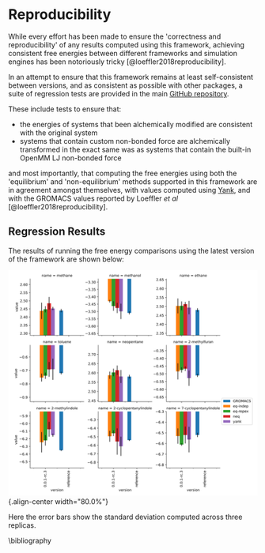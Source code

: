 # Reproducibility

While every effort has been made to ensure the 'correctness and reproducibility' of any results computed using this
framework, achieving consistent free energies between different frameworks and simulation engines has been notoriously
tricky [@loeffler2018reproducibility].

In an attempt to ensure that this framework remains at least self-consistent between versions, and as consistent as
possible with other packages, a suite of regression tests are provided in the main [GitHub repository](https://github.com/SimonBoothroyd/absolv/).

These include tests to ensure that:

- the energies of systems that been alchemically modified are consistent with the original system
- systems that contain custom non-bonded force are alchemically transformed in the exact same was as systems that
  contain the built-in OpenMM LJ non-bonded force

and most importantly, that computing the free energies using both the 'equilibrium' and 'non-equilibrium' methods
supported in this framework are in agreement amongst themselves, with values computed using [Yank](https://github.com/choderalab/yank), and with the
GROMACS values reported by Loeffler *et al* [@loeffler2018reproducibility].

## Regression Results

The results of running the free energy comparisons using the latest version of the framework are shown below:

![](images/regression.svg){.align-center width="80.0%"}

Here the error bars show the standard deviation computed across three
replicas.

\bibliography
